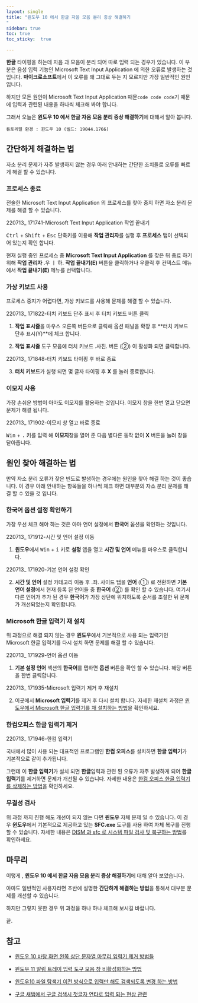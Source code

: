 ```yaml
---
layout: single
title: "윈도우 10 에서 한글 자음 모음 분리 증상 해결하기   
"
sidebar: true
toc: true  
toc_sticky:  true

---
```



**한글** 타이핑을 하는데 자음 과 모음이 분리 되어 따로 입력 되는 경우가 있습니다. 이 부분은 음성 입력 기능인 Microsoft Text Input Application 에 의한 오류로 발생하는 것입니다. **마이크로소프트**에서 이 오류를 왜 그대로 두는 지 모르지만  가장 일반적인 원인입니다. 

하지만 모든 원인이 Microsoft Text Input Application 때문`code code code`기 때문에 입력과 관련된 내용을 하나씩 체크해 봐야 합니다.

그래서 오늘은 **윈도우 10 에서 한글 자음 모음 분리 증상 해결하기**에 대해서 알아 봅니다.

```
튜토리얼 환경 : 윈도우 10 (빌드: 19044.1766)
```

## 간단하게 해결하는 법

자소 분리 문제가 자주 발생하지 않는 경우 아래 안내하는 간단한 조치들로 오류를 빠르게 해결 할 수 있습니다.

### 프로세스 종료

전술한 Microsoft Text Input Application 의 프로세스를 찾아 중지 하면 자소 분리 문제를 해결 할 수 있습니다.

220713\_ 171741-Microsoft Text Input Application 작업 끝내기

 <kbd>Ctrl</kbd> + <kbd>Shift</kbd> + <kbd>Esc</kbd> 단축키를 이용해 **작업 관리자**를 실행 후 **프로세스** 탭이 선택되어 있는지 확인 합니다.

현재 실행 중인 프로세스 중 **Microsoft Text Input Application** 를 찾은 뒤 종료 하기위해 **작업 관리자** .우 ㅣ 하. **작업 끝내기(E)** 버튼을 클릭하거나 우클릭 후 컨텍스트 메뉴에서 **작업 끝내기(E)** 메뉴를 선택합니다.

### 가상 키보드 사용

프로세스 중지가 어렵다면, 가상 키보드를 사용해  문제를 해결 할 수 있습니다.

220713\_ 171822-터치 키보드 단추 표시 후 터치 키보드 버튼 클릭

1. **작업 표시줄**을 마우스 오른쪽 버튼으로 클릭해 옵션 패널을 확장 후 **터치 키보드 단추 표시(Y)**에 체크 합니다.

2. **작업 표시줄** 도구 모음에 터치 키보드 .사진. 버튼  (②)  이 활성화 되면 클릭합니다.

220713\_ 171848-터치 키보드 타이핑 후 바로 종료

3. **터치 키보드**가 실행 되면 몇 글자 타이핑 후 **X** 를 눌러 종료합니다.

### 이모지 사용

가장 손쉬운 방법이 아마도 이모지를 활용하는 것입니다. 이모지 창을 한번 열고 닫으면 문제가 해결 됩니다.

220713\_ 171902-이모지 창 열고 바로 종료

 <kbd>Win</kbd> + <kbd>.</kbd>  키를 입력 해 **이모지**창을 열어 준 다음 별다른 동작 없이 **X** 버튼을 눌러 창을 닫아줍니다.

## 원인 찾아 해결하는 법

만약 자소 분리 오류가 잦은 빈도로 발생하는 경우에는 원인을 찾아 해결 하는 것이 좋습니다. 이 경우 아래 안내하는 항목들을 하나씩 체크 하면 대부분의 자소 분리 문제를 해결 할 수 있을 것 입니다.

### 한국어 옵션 설정 확인하기

가장 우선 체크 해야 하는 것은 아마 언어 설정에서 **한국어** 옵션을 확인하는 것입니다.

220713\_ 171912-시간 및 언어 설정 이동

1. **윈도우**에서  <kbd>Win</kbd> + <kbd>i</kbd> 키로 **설정** 앱을 열고 **시간 및 언어** 메뉴를 마우스로 클릭합니다.

220713\_ 171920-기본 언어 설정 확인

2. **시간 및 언어** 설정 카테고리 이동 후 .좌. 사이드 탭을 **언어**   (①)   로 전환하면 **기본 언어 설정**에서 현재 등록 된 언어들 중 **한국어**   (②)  를 확인 할 수 있습니다. 여기서 다른 언어가 추가 된 경우 **한국어**가 가장 상단에 위치하도록 순서를 조절한 뒤 문제가 개선되었는지 확인합니다.

### Microsoft 한글 입력기 재 설치

위 과정으로 해결 되지 않는 경우 **윈도우**에서 기본적으로 사용 되는 입력기인 Microsoft 한글 입력기를 다시 설치 하면 문제를 해결 할 수 있습니다. 

220713\_ 171929-언어 옵션 이동

1. **기본 설정 언어** 섹션의 **한국어**를 탭하면 **옵션** 버튼을 확인 할 수 있습니다. 해당 버튼을 한번 클릭합니다.

220713\_ 171935-Microsoft 입력기 제거 후 재설치

2. 이곳에서 **Microsoft 입력기**를 제거 후 다시 설치 합니다. 자세한 재설치 과정은 [윈도우에서 Microsoft 한글 입력기를  재 설치하는 방법](https://iboxcomein.com/how-to-remove-windows-10-string-ending-input-method/#ftoc-heading-4)을 확인하세요.

### 한컴오피스 한글 입력기 제거

220713\_ 171946-한컴 입력기

국내에서 많이 사용 되는 대표적인 프로그램인 **한컴 오피스**를 설치하면 **한글 입력기**가 기본적으로 같이 추가됩니다. 

그런데  이 **한글 입력기**가 설치 되면 **한글**입력과 관련 된 오류가 자주 발생하게 되어 **한글 입력기**를 제거하면 문제가 개선될 수 있습니다. 자세한 내용은 [한컴 오피스 한글 입력기를 삭제하는 방법](https://iboxcomein.com/delete-windows-10-hangul-input-method/)을 확인하세요.

### 무결성 검사

위 과정 까지 진행 해도 개선이 되지 않는 다면 **윈도우** 자체 문제 일 수 있습니다. 이 경우 **윈도우**에서 기본적으로 제공하고 있는 **SFC.exe** 도구를 사용 하여 자체 복구를 진행 할 수 있습니다. 자세한 내용은 [DISM 과 sfc 로 시스템 파일 검사 및 복구하는 방법](https://iboxcomein.com/checking-and-repairing-system-files-with-dism-and-sfc-in-windows-10/)를 확인하세요.

## 마무리

이렇게 , **윈도우 10 에서 한글 자음 모음 분리 증상 해결하기**에 대해 알아 보았습니다.

아마도 일반적인 사용자라면 초반에 설명한 **간단하게 해결하는 방법**을 통해서 대부분 문제를 개선할 수 있습니다.

하지만 그렇지 못한 경우 위 과정을 하나 하나 체크해 보시길  바랍니다.

끝.

## 참고




* [윈도우 10 바탕 화면 왼쪽 상단 문자열 마무리 입력기 제거 방법들](https://iboxcomein.com/how-to-remove-windows-10-string-ending-input-method/)

* [윈도우 11 알림 트레이 입력 도구 모음 창 비활성화하는 방법](https://iboxcomein.com/disable-windows-11s-input-toolbar-window/)

* [윈도우10 파일 탐색기 이전 방식으로 입력만 해도 검색되도록 변경 하는 방법](https://iboxcomein.com/windows-file-explorer-search/)

* [구글 새탭에서 구글 검색시 첫글자 연타로 입력 되는 현상 관련](https://comeinsidebox.com/%ea%b5%ac%ea%b8%80-%ec%83%88%ed%83%ad%ec%97%90%ec%84%9c-%ea%b5%ac%ea%b8%80-%ea%b2%80%ec%83%89%ec%8b%9c-%ec%b2%ab%ea%b8%80%ec%9e%90-%ec%97%b0%ed%83%80%eb%a1%9c-%ec%9e%85%eb%a0%a5-%eb%90%98%eb%8a%94/)



